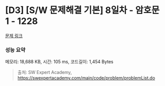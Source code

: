 # [D3] [S/W 문제해결 기본] 8일차 - 암호문1 - 1228 

[문제 링크](https://swexpertacademy.com/main/code/problem/problemDetail.do?contestProbId=AV14w-rKAHACFAYD) 

### 성능 요약

메모리: 18,688 KB, 시간: 105 ms, 코드길이: 1,454 Bytes



> 출처: SW Expert Academy, https://swexpertacademy.com/main/code/problem/problemList.do